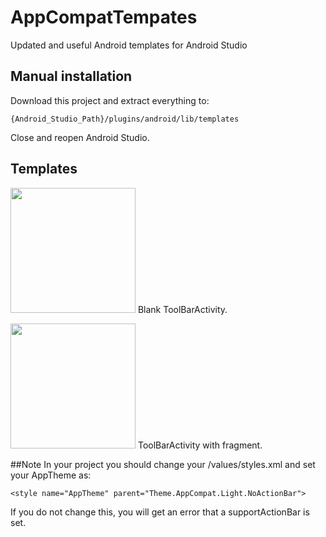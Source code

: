 # AppCompatTempates
Updated and useful Android templates for Android Studio

## Manual installation
Download this project and extract everything to:

    {Android_Studio_Path}/plugins/android/lib/templates

Close and reopen Android Studio.

## Templates
<img src="https://github.com/tato469/AppCompatTempates/blob/master/activities/ToolbarActivity/template_blank_activity.png" width="200"> Blank ToolBarActivity. 

<img src="https://github.com/tato469/AppCompatTempates/blob/master/activities/ToolbarActivityWithFragment/template_blank_activity_fragment.png" width="200"> ToolBarActivity with fragment. 


##Note
In your project you should change your /values/styles.xml and set your AppTheme as:

    <style name="AppTheme" parent="Theme.AppCompat.Light.NoActionBar">
    
If you do not change this, you will get an error that a supportActionBar is set.
